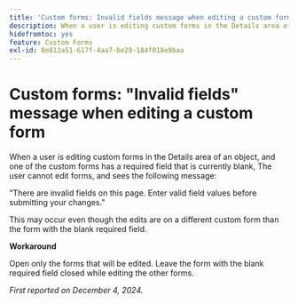 ```yaml
---
title: 'Custom forms: Invalid fields message when editing a custom form'
description: When a user is editing custom forms in the Details area of an object, and one of the custom forms has a required field that is currently blank, The user cannot edit forms, and sees a message. A workaround is available.
hidefromtoc: yes
feature: Custom Forms
exl-id: 8e812a51-617f-4aa7-be29-184f018e9baa
---
```

# Custom forms: "Invalid fields" message when editing a custom form

When a user is editing custom forms in the Details area of an object, and one of the custom forms has a required field that is currently blank, The user cannot edit forms, and sees the following message:

"There are invalid fields on this page. Enter valid field values before submitting your changes."

This may occur even though the edits are on a different custom form than the form with the blank required field.

**Workaround**

Open only the forms that will be edited. Leave the form with the blank required field closed while editing the other forms.

_First reported on December 4, 2024._
